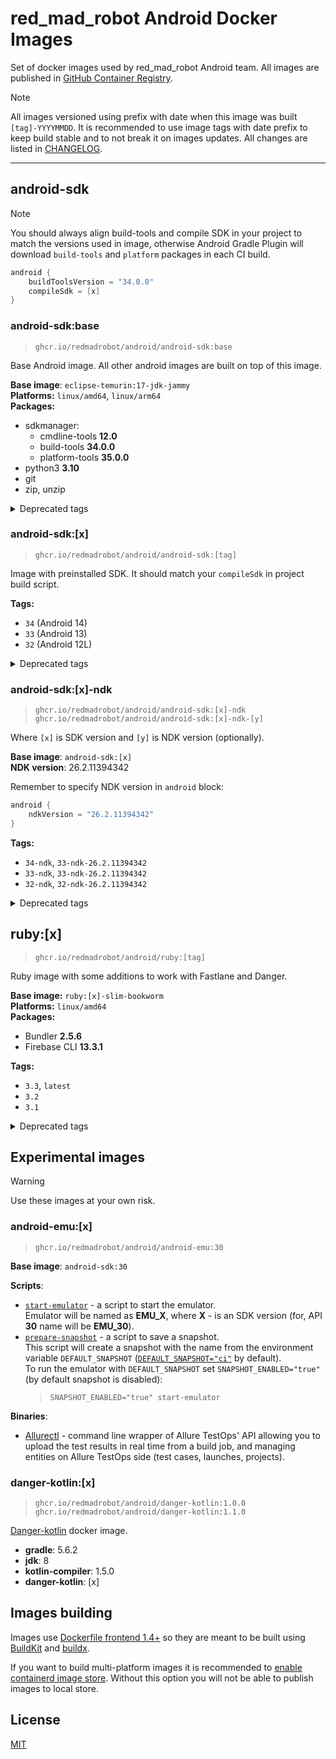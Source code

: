 # red_mad_robot Android Docker Images

Set of docker images used by red_mad_robot Android team.
All images are published in [GitHub Container Registry][ghcr].

> [!Note]
>
> All images versioned using prefix with date when this image was built `[tag]-YYYYMMDD`.
> It is recommended to use image tags with date prefix to keep build stable and to not break it on images updates.
> All changes are listed in [CHANGELOG](CHANGELOG.md).

---

## android-sdk

> [!Note]
>
> You should always align build-tools and compile SDK in your project to match the versions used in image, otherwise Android Gradle Plugin will download `build-tools` and `platform` packages in each CI build.
>
> ```kotlin
> android {
>     buildToolsVersion = "34.0.0"
>     compileSdk = [x]
> }
> ```

### android-sdk:base

> `ghcr.io/redmadrobot/android/android-sdk:base`

Base Android image. All other android images are built on top of this image.

**Base image**: `eclipse-temurin:17-jdk-jammy` \
**Platforms:** `linux/amd64`, `linux/arm64` \
**Packages:**

- sdkmanager:
    - cmdline-tools **12.0**
    - build-tools **34.0.0**
    - platform-tools **35.0.0**
- python3 **3.10**
- git
- zip, unzip

<details>
<summary>Deprecated tags</summary>

    base-jdk11

</details>

### android-sdk:[x]

> `ghcr.io/redmadrobot/android/android-sdk:[tag]`

Image with preinstalled SDK.
It should match your `compileSdk` in project build script.

**Tags:**

- `34` (Android 14)
- `33` (Android 13)
- `32` (Android 12L)

<details>
<summary>Deprecated tags</summary>

    - 33-jdk11
    - 32-jdk11
    - 31, 31-jdk11
    - 30, 30-jdk11

</details>

### android-sdk:[x]-ndk

> `ghcr.io/redmadrobot/android/android-sdk:[x]-ndk` \
> `ghcr.io/redmadrobot/android/android-sdk:[x]-ndk-[y]`

Where `[x]` is SDK version and `[y]` is NDK version (optionally).

**Base image**: `android-sdk:[x]` \
**NDK version**: 26.2.11394342

Remember to specify NDK version in `android` block:

```kotlin
android {
    ndkVersion = "26.2.11394342"
}
```

**Tags:**

- `34-ndk`, `33-ndk-26.2.11394342`
- `33-ndk`, `33-ndk-26.2.11394342`
- `32-ndk`, `32-ndk-26.2.11394342`

<details>
<summary>Deprecated tags</summary>

    - 33-jdk11-ndk, 33-jdk11-ndk-25.1.8937393
    - 33-ndk-25.1.8937393
    - 32-jdk11-ndk, 32-jdk11-ndk-25.1.8937393
    - 32-ndk-25.1.8937393, 32-ndk-22.1.7171670
    - 31-jdk11-ndk, 31-jdk11-ndk-25.1.8937393
    - 31-ndk, 31-ndk-25.1.8937393, 31-ndk-22.1.7171670
    - 30-jdk11-ndk, 30-jdk11-ndk-25.1.8937393
    - 30-ndk, 30-ndk-25.1.8937393, 30-ndk-22.1.7171670

</details>

## ruby:[x]

> `ghcr.io/redmadrobot/android/ruby:[tag]`

Ruby image with some additions to work with Fastlane and Danger.

**Base image:** `ruby:[x]-slim-bookworm` \
**Platforms:** `linux/amd64` \
**Packages:**

- Bundler **2.5.6**
- Firebase CLI **13.3.1**

**Tags:**

- `3.3`, `latest`
- `3.2`
- `3.1`

<details>
<summary>Deprecated tags</summary>

    - 3.0
    - 2.7

</details>

## Experimental images

> [!Warning]
>
> Use these images at your own risk.

### android-emu:[x]

> `ghcr.io/redmadrobot/android/android-emu:30`

**Base image**: `android-sdk:30`

**Scripts**:

- [`start-emulator`](android-emu/start_emulator.sh) - a script to start the emulator.  
  Emulator will be named as **EMU_X**, where **X** - is an SDK version (for, API **30** name will be **EMU_30**).
- [`prepare-snapshot`](android-emu/prepare_snapshot.sh) - a script to save a snapshot.  
  This script will create a snapshot with the name from the environment variable `DEFAULT_SNAPSHOT` ([`DEFAULT_SNAPSHOT="ci"`](android-emu/Dockerfile) by default).  
  To run the emulator with `DEFAULT_SNAPSHOT` set `SNAPSHOT_ENABLED="true"` (by default snapshot is disabled):  
  > `SNAPSHOT_ENABLED="true" start-emulator`  

**Binaries**:

- [Allurectl][allurectl] - command line wrapper of Allure TestOps' API allowing you to upload the test results in real time from a build job, and managing entities on Allure TestOps side (test cases, launches, projects).

### danger-kotlin:[x]

> `ghcr.io/redmadrobot/android/danger-kotlin:1.0.0` \
> `ghcr.io/redmadrobot/android/danger-kotlin:1.1.0`

[Danger-kotlin][danger-kotlin] docker image.

- **gradle**: 5.6.2
- **jdk**: 8
- **kotlin-compiler**: 1.5.0
- **danger-kotlin**: [x]

## Images building

Images use [Dockerfile frontend 1.4+][dockerfile-frontend] so they are meant to be built using [BuildKit] and [buildx].

If you want to build multi-platform images it is recommended to [enable containerd image store][containerd].
Without this option you will not be able to publish images to local store.

## License

[MIT](LICENSE)

<!-- @formatter:off -->
[registry]: https://git.redmadrobot.com/DevOps/docker-android-builder/container_registry
[ghcr]: https://github.com/orgs/RedMadRobot/packages?ecosystem=container&q=android%2F
[danger-kotlin]: https://github.com/danger/kotlin
[allurectl]: https://github.com/allure-framework/allurectl
[buildkit]: https://docs.docker.com/build/buildkit/
[buildx]: https://docs.docker.com/build/install-buildx/
[dockerfile-frontend]: https://hub.docker.com/r/docker/dockerfile
[containerd]: https://docs.docker.com/desktop/containerd/
